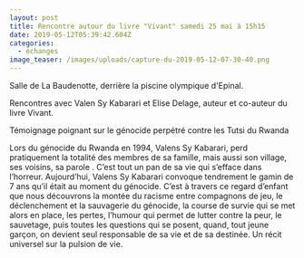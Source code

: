 ```yaml
---
layout: post
title: Rencontre autour du livre "Vivant" samedi 25 mai à 15h15
date: 2019-05-12T05:39:42.604Z
categories:
  - échanges
image_teaser: /images/uploads/capture-du-2019-05-12-07-30-40.png
---
```

Salle de La Baudenotte, derrière la piscine olympique d'Epinal.

Rencontres avec Valen Sy Kabarari et Elise Delage, auteur et co-auteur du livre Vivant.

Témoignage poignant sur le génocide perpétré contre les Tutsi du Rwanda

Lors du génocide du Rwanda en 1994, Valens Sy Kabarari, perd pratiquement la totalité des membres de sa famille, mais aussi son village, ses voisins, sa parole . C’est tout un pan de sa vie qui s’efface dans l’horreur. Aujourd’hui, Valens Sy Kabarari convoque tendrement le gamin de 7 ans qu’il était au moment du génocide. C’est à travers ce regard d’enfant que nous découvrons la montée du racisme entre compagnons de jeu, le déclenchement et la sauvagerie du génocide, la course de survie qui se met alors en place, les pertes, l’humour qui permet de lutter contre la peur, le sauvetage, puis toutes les questions qui se posent, quand, tout jeune garçon, on devient seul responsable de sa vie et de sa destinée. Un récit universel sur la pulsion de vie.
